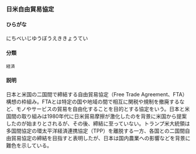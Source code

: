 <div style="display:none;">

## [あ行](securities-terms?id=あ行)
## [か行](securities-terms?id=か行)
## [さ行](securities-terms?id=さ行)
## [た行](securities-terms?id=た行)
## [な行](securities-terms?id=な行)

</div>

### 日米自由貿易協定

#### ひらがな

にちべいじゆうぼうえききょうてい

#### 分類

`経済`

#### 説明

日本と米国の二国間で締結する自由貿易協定（Free Trade Agreement、FTA）構想の枠組み。FTAとは特定の国や地域の間で相互に関税や規制を撤廃するなど、モノやサービスの貿易を自由化することを目的とする協定をいう。日本と米国間の取り組みは1980年代に日米貿易摩擦が激化したのを背景に米国から提案したのが始まりとされるが、その後、締結に至っていない。トランプ米大統領は多国間協定の環太平洋経済連携協定（TPP）を離脱する一方、各国との二国間自由貿易協定の締結を目指すと表明したが、日本は国内農業への影響などを背景に難色を示している。

<div style="display:none;">

## [は行](securities-terms?id=は行)
## [ま行](securities-terms?id=ま行)
## [や行](securities-terms?id=や行)
## [ら行](securities-terms?id=ら行)
## [わ行](securities-terms?id=わ行)
## [英数字・記号](securities-terms?id=英数字・記号)

</div>

